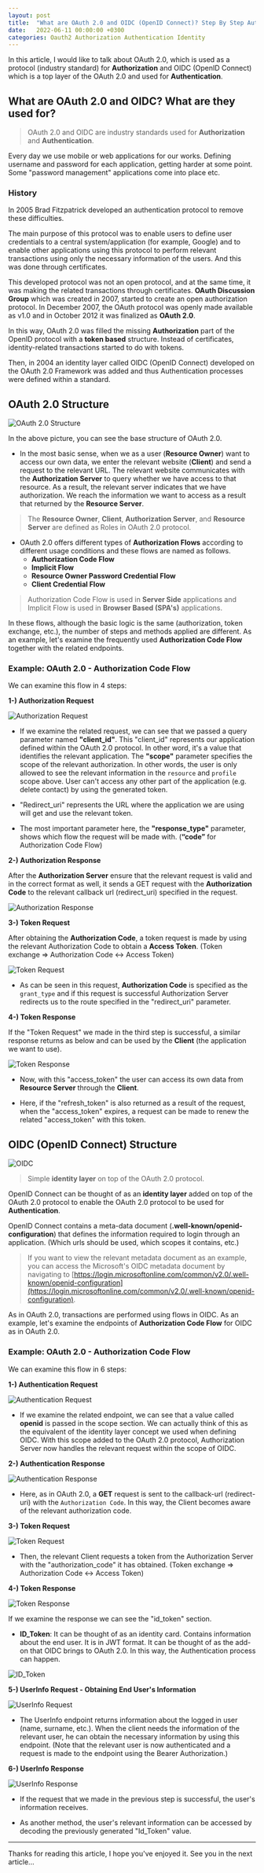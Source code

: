 ```yaml
---
layout: post
title:  "What are OAuth 2.0 and OIDC (OpenID Connect)? Step By Step Authorization Code Flow With Endpoints"
date:   2022-06-11 00:00:00 +0300
categories: Oauth2 Authorization Authentication Identity
---
```


In this article, I would like to talk about OAuth 2.0, which is used as a protocol (industry standard) for **Authorization** and OIDC (OpenID Connect) which is a top layer of the OAuth 2.0 and used for **Authentication**.

## What are OAuth 2.0 and OIDC? What are they used for?

> OAuth 2.0 and OIDC are industry standards used for **Authorization** and **Authentication**.

Every day we use mobile or web applications for our works. Defining username and password for each application, getting harder at some point. Some "password management" applications come into place etc.

### History

In 2005 Brad Fitzpatrick developed an authentication protocol to remove these difficulties.

The main purpose of this protocol was to enable users to define user credentials to a central system/application (for example, Google) and to enable other applications using this protocol to perform relevant transactions using only the necessary information of the users. And this was done through certificates.

This developed protocol was not an open protocol, and at the same time, it was making the related transactions through certificates. **OAuth Discussion Group** which was created in 2007, started to create an open authorization protocol. In December 2007, the OAuth protocol was openly made available as v1.0 and in October 2012 it was finalized as **OAuth 2.0**.

In this way, OAuth 2.0 was filled the missing **Authorization** part of the OpenID protocol with a **token based** structure. Instead of certificates, identity-related transactions started to do with tokens.

Then, in 2004 an identity layer called OIDC (OpenID Connect) developed on the OAuth 2.0 Framework was added and thus Authentication processes were defined within a standard.

## OAuth 2.0 Structure

![OAuth 2.0 Structure](/assets/images/oauth-oidc-article/oauth-structure.png)

In the above picture, you can see the base structure of OAuth 2.0. 

* In the most basic sense, when we as a user (**Resource Owner**) want to access our own data, we enter the relevant website (**Client**) and send a request to the relevant URL. The relevant website communicates with the **Authorization Server** to query whether we have access to that resource. As a result, the relevant server indicates that we have authorization. We reach the information we want to access as a result that returned by the **Resource Server**. 

> The **Resource Owner**, **Client**, **Authorization Server**, and **Resource Server** are defined as Roles in OAuth 2.0 protocol. 

* OAuth 2.0 offers different types of **Authorization Flows** according to different usage conditions and these flows are named as follows. 
   * **Authorization Code Flow**
   * **Implicit Flow**
   * **Resource Owner Password Credential Flow**
   * **Client Credential Flow**

> Authorization Code Flow is used in **Server Side** applications and Implicit Flow is used in **Browser Based (SPA's)** applications.

In these flows, although the basic logic is the same (authorization, token exchange, etc.), the number of steps and methods applied are different. As an example, let's examine the frequently used **Authorization Code Flow** together with the related endpoints. 

### Example: OAuth 2.0 - Authorization Code Flow

We can examine this flow in 4 steps:

**1-) Authorization Request**

![Authorization Request](/assets/images/oauth-oidc-article/authorization-request.png)

* If we examine the related request, we can see that we passed a query parameter named **"client_id"**. This "client_id" represents our application defined within the OAuth 2.0 protocol. In other word, it's a value that identifies the relevant application. The **"scope"** parameter specifies the scope of the relevant authorization. In other words, the user is only allowed to see the relevant information in the `resource` and `profile` scope above. User can't access any other part of the application (e.g. delete contact) by using the generated token. 

* "Redirect_uri" represents the URL where the application we are using will get and use the relevant token.

* The most important parameter here, the **"response_type"** parameter, shows which flow the request will be made with. (**“code”** for Authorization Code Flow) 

**2-) Authorization Response**

After the **Authorization Server** ensure that the relevant request is valid and in the correct format as well, it sends a GET request with the **Authorization Code** to the relevant callback url (redirect_uri) specified in the request.

![Authorization Response](/assets/images/oauth-oidc-article/authorization-response.jpg)

**3-) Token Request**

After obtaining the **Authorization Code**, a token request is made by using the relevant Authorization Code to obtain a **Access Token**. (Token exchange => Authorization Code ↔ Access Token)

![Token Request](/assets/images/oauth-oidc-article/token-request.png)

* As can be seen in this request, **Authorization Code** is specified as the `grant_type` and if this request is successful Authorization Server redirects us to the route specified in the "redirect_uri" parameter.

**4-) Token Response**

If the "Token Request" we made in the third step is successful, a similar response returns as below and can be used by the **Client** (the application we want to use).

![Token Response](/assets/images/oauth-oidc-article/token-response.png)

* Now, with this "access_token" the user can access its own data from **Resource Server** through the **Client**.

* Here, if the "refresh_token" is also returned as a result of the request, when the "access_token" expires, a request can be made to renew the related "access_token" with this token. 

## OIDC (OpenID Connect) Structure

![OIDC](/assets/images/oauth-oidc-article/oidc.png)

> Simple **identity layer** on top of the OAuth 2.0 protocol.

OpenID Connect can be thought of as an **identity layer** added on top of the OAuth 2.0 protocol to enable the OAuth 2.0 protocol to be used for **Authentication**. 

OpenID Connect contains a meta-data document (**.well-known/openid-configuration**) that defines the information required to login through an application. (Which urls should be used, which scopes it contains, etc.) 

> If you want to view the relevant metadata document as an example, you can access the Microsoft's OIDC metadata document by navigating to [https://login.microsoftonline.com/common/v2.0/.well-known/openid-configuration](https://login.microsoftonline.com/common/v2.0/.well-known/openid-configuration).

As in OAuth 2.0, transactions are performed using flows in OIDC. As an example, let's examine the endpoints of **Authorization Code Flow** for OIDC as in OAuth 2.0. 

### Example: OAuth 2.0 - Authorization Code Flow

We can examine this flow in 6 steps:

**1-) Authentication Request**

![Authentication Request](/assets/images/oauth-oidc-article/authentication-request.png)

* If we examine the related endpoint, we can see that a value called **openid** is passed in the scope section. We can actually think of this as the equivalent of the identity layer concept we used when defining OIDC. With this scope added to the OAuth 2.0 protocol, Authorization Server now handles the relevant request within the scope of OIDC. 

**2-) Authentication Response**

![Authentication Response](/assets/images/oauth-oidc-article/authentication-response.jpg)

* Here, as in OAuth 2.0, a **GET** request is sent to the callback-url (redirect-uri) with the `Authorization Code`. In this way, the Client becomes aware of the relevant authorization code. 

**3-) Token Request**

![Token Request](/assets/images/oauth-oidc-article/token-request-2.png)

* Then, the relevant Client requests a token from the Authorization Server with the "authorization_code" it has obtained. (Token exchange => Authorization Code ↔ Access Token)

**4-) Token Response**

![Token Response](/assets/images/oauth-oidc-article/token-response-2.png)

If we examine the response we can see the "id_token" section.

* **ID_Token**: It can be thought of as an identity card. Contains information about the end user. It is in JWT format. It can be thought of as the add-on that OIDC brings to OAuth 2.0. In this way, the Authentication process can happen. 

![ID_Token](/assets/images/oauth-oidc-article/id-token.jpg)

**5-) UserInfo Request - Obtaining End User's Information**

![UserInfo Request](/assets/images/oauth-oidc-article/user-info.jpg)

* The UserInfo endpoint returns information about the logged in user (name, surname, etc.). When the client needs the information of the relevant user, he can obtain the necessary information by using this endpoint. (Note that the relevant user is now authenticated and a request is made to the endpoint using the Bearer Authorization.) 

**6-) UserInfo Response**

![UserInfo Response](/assets/images/oauth-oidc-article/user-info-response.png)

* If the request that we made in the previous step is successful, the user's information receives. 

* As another method, the user's relevant information can be accessed by decoding the previously generated "Id_Token" value. 

---

Thanks for reading this article, I hope you've enjoyed it. See you in the next article...

